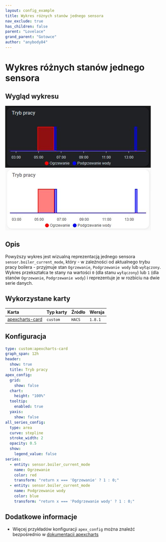 ```yaml
---
layout: config_example
title: Wykres różnych stanów jednego sensora
nav_exclude: true
has_children: false
parent: "Lovelace"
grand_parent: "Gotowce"
author: "anybody84"
---
```

# Wykres różnych stanów jednego sensora

## Wygląd wykresu

![Wykres trybu pracy pieca](../../assets/images/wykres-pracy-pieca-dark.jpg)
![Wykres trybu pracy pieca](../../assets/images/wykres-pracy-pieca-light.JPG)

## Opis

Powyższy wykres jest wizualną reprezentacją jednego sensora `sensor.boiler_current_mode`, który - w zależności od aktualnego trybu pracy boilera - przyjmuje stan  `Ogrzewanie`, `Podgrzewanie wody` lub `wyłączony`. Wykres przekształca te stany na wartości `0` (dla stanu `wyłączony`) lub `1` (dla stanów `Ogrzewanie`, `Podgrzewanie wody`) i reprezentuje je w rozbiciu na dwie serie danych.

## Wykorzystane karty

| Karta                                                             | Typ karty         | Źródło | Wersja |
|:------------------------------------------------------------------|:------------------|:-------|:-------|
| [apexcharts-card](https://github.com/RomRider/apexcharts-card)    | `custom`          | `HACS` |`1.8.1` |

## Konfiguracja

```yaml
type: custom:apexcharts-card
graph_span: 12h
header:
  show: true
  title: Tryb pracy
apex_config:
  grid:
    show: false
  chart:
    height: "100%"
  tooltip:
    enabled: true
  yaxis:
    show: false
all_series_config:
  type: area
  curve: stepline
  stroke_width: 2
  opacity: 0.5
  show:
    legend_value: false
series:
  - entity: sensor.boiler_current_mode
    name: Ogrzewanie
    color: red
    transform: "return x === 'Ogrzewanie' ? 1 : 0;"
  - entity: sensor.boiler_current_mode
    name: Podgrzewanie wody
    color: blue
    transform: "return x === 'Podgrzewanie wody' ? 1 : 0;"
```
## Dodatkowe informacje

* Więcej przykładów konfiguracji `apex_config` można znaleźć bezpośrednio w [dokumentacji apexcharts](https://apexcharts.com/docs/options/)